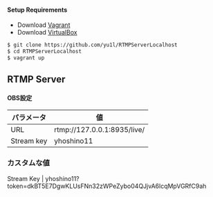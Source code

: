 #### Setup Requirements
- Download [Vagrant](https://www.vagrantup.com/downloads.html)
- Download [VirtualBox](https://www.virtualbox.org/wiki/Downloads)

```sh
$ git clone https://github.com/yu1l/RTMPServerLocalhost
$ cd RTMPServerLocalhost
$ vagrant up
```

## RTMP Server

#### OBS設定
パラメータ | 値
---|---
URL | rtmp://127.0.0.1:8935/live/
Stream key | yhoshino11

### カスタムな値
Stream Key | yhoshino11?token=dkBT5E7DgwKLUsFNn32zWPeZybo04QJjvA6lcqMpVGRfC9ah
